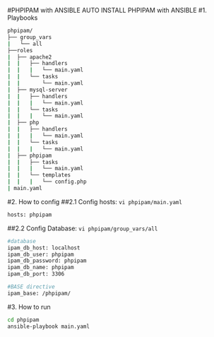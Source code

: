 #PHPIPAM with ANSIBLE
AUTO INSTALL PHPIPAM with ANSIBLE
#1. Playbooks
```sh
phpipam/
├── group_vars
|   └── all
├──roles
|  ├── apache2
|  |   ├── handlers
|  |   |   └── main.yaml
|  |   └── tasks
|  |       └── main.yaml
|  ├── mysql-server
|  |   ├── handlers
|  |   |   └── main.yaml
|  |   └── tasks
|  |   |   └── main.yaml
|  ├── php
|  |   ├── handlers
|  |   |   └── main.yaml
|  |   └── tasks
|  |   |   └── main.yaml
|  ├── phpipam
|  |   ├── tasks
|  |   |   └── main.yaml
|  |   └── templates
|  |   |   └── config.php
| main.yaml
```

#2. How to config
##2.1 Config hosts: `vi phpipam/main.yaml`
```sh
hosts: phpipam
```

##2.2 Config Database: `vi phpipam/group_vars/all`
```sh
#database
ipam_db_host: localhost
ipam_db_user: phpipam
ipam_db_password: phpipam
ipam_db_name: phpipam
ipam_db_port: 3306

#BASE directive
ipam_base: /phpipam/
```

#3. How to run
```sh
cd phpipam
ansible-playbook main.yaml
```
